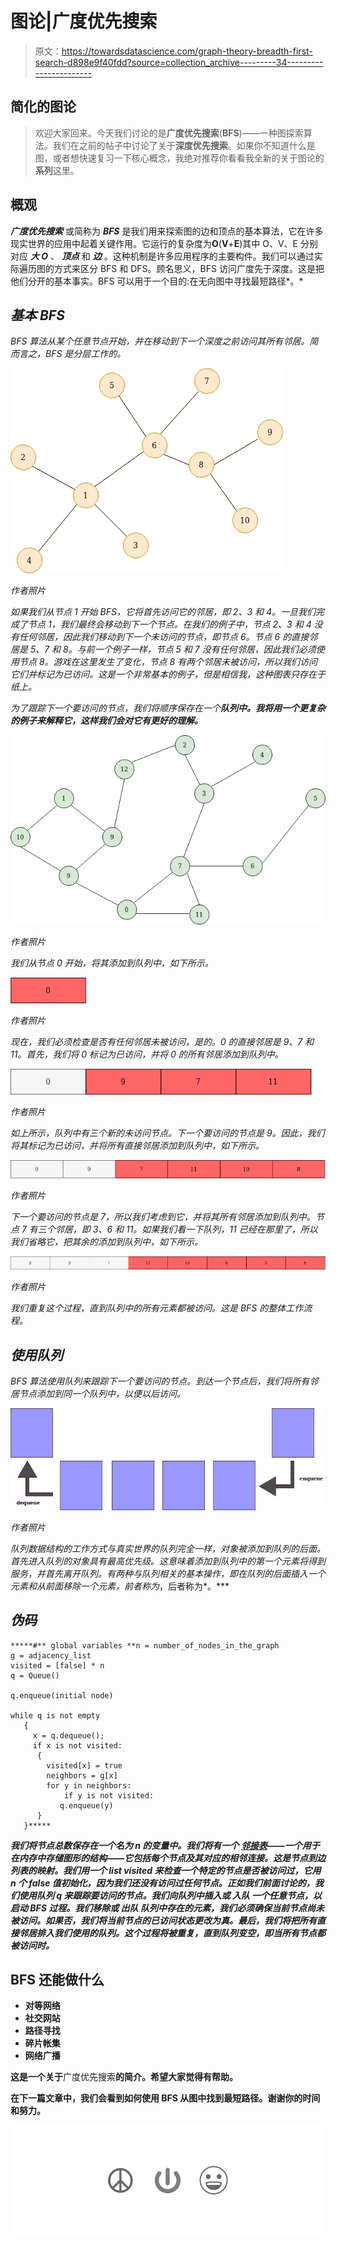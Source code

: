 # 图论|广度优先搜索

> 原文：<https://towardsdatascience.com/graph-theory-breadth-first-search-d898e9f40fdd?source=collection_archive---------34----------------------->

## 简化的图论

> 欢迎大家回来。今天我们讨论的是**广度优先搜索**(**BFS**)——一种图探索算法。我们在之前的帖子中讨论了关于**深度优先搜索**。如果你不知道什么是图，或者想快速复习一下核心概念，我绝对推荐你看看我全新的关于图论的**系列**这里。

## 概观

***广度优先搜索*** 或简称为 ***BFS*** 是我们用来探索图的边和顶点的基本算法，它在许多现实世界的应用中起着关键作用。它运行的复杂度为**O**(**V**+**E**)其中 O、V、E 分别对应 ***大 O*** 、 ***顶点*** 和 ***边*** 。这种机制是许多应用程序的主要构件。我们可以通过实际遍历图的方式来区分 BFS 和 DFS。顾名思义，BFS 访问广度先于深度。这是把他们分开的基本事实。BFS 可以用于一个目的:在无向图中寻找最短路径*。*

## *基本 BFS*

*BFS 算法从某个任意节点开始，并在移动到下一个深度之前访问其所有邻居。简而言之，BFS 是分层工作的。*

*![](img/c5a894eb907ac307392ae555d98645a6.png)*

*作者照片*

*如果我们从节点 1 开始 BFS，它将首先访问它的邻居，即 2、3 和 4。一旦我们完成了节点 1，我们最终会移动到下一个节点。在我们的例子中，节点 2、3 和 4 没有任何邻居，因此我们移动到下一个未访问的节点，即节点 6。节点 6 的直接邻居是 5、7 和 8。与前一个例子一样，节点 5 和 7 没有任何邻居，因此我们必须使用节点 8。游戏在这里发生了变化，节点 8 有两个邻居未被访问，所以我们访问它们并标记为已访问。这是一个非常基本的例子，但是相信我，这种图表只存在于纸上。*

*为了跟踪下一个要访问的节点，我们将顺序保存在一个**队列中。我将用一个更复杂的例子来解释它，这样我们会对它有更好的理解。***

*![](img/9bb8ee27fb7915ff487d4f776e335c9c.png)*

*作者照片*

*我们从节点 0 开始，将其添加到队列中，如下所示。*

*![](img/2a0c4ce48028c868cb2e5204db5403c6.png)*

*作者照片*

*现在，我们必须检查是否有任何邻居未被访问，是的。0 的直接邻居是 9、7 和 11。首先，我们将 0 标记为已访问，并将 0 的所有邻居添加到队列中。*

*![](img/34844c979f0b6cbf39527fe35b2ed041.png)*

*作者照片*

*如上所示，队列中有三个新的未访问节点。下一个要访问的节点是 9。因此，我们将其标记为已访问，并将所有直接邻居添加到队列中，如下所示。*

*![](img/f5be5dde5d437e59b006031de739df47.png)*

*作者照片*

*下一个要访问的节点是 7，所以我们考虑到它，并将其所有邻居添加到队列中。节点 7 有三个邻居，即 3、6 和 11。如果我们看一下队列，11 已经在那里了，所以我们省略它，把其余的添加到队列中，如下所示。*

*![](img/e7b02c2f80edf1a3d2f6b72a60d48418.png)*

*作者照片*

*我们重复这个过程，直到队列中的所有元素都被访问。这是 BFS 的整体工作流程。*

## *使用队列*

*BFS 算法使用队列来跟踪下一个要访问的节点。到达一个节点后，我们将所有邻居节点添加到同一个队列中，以便以后访问。*

*![](img/932ce9bec64a52fd698202307a7fb16f.png)*

*作者照片*

*队列数据结构的工作方式与真实世界的队列完全一样，对象被添加到队列的后面。首先进入队列的对象具有最高优先级。这意味着添加到队列中的第一个元素将得到服务，并首先离开队列。有两种与队列相关的基本操作，即在队列的后面插入一个元素和从前面移除一个元素，前者称为*，后者称为*。***

## ***伪码***

```
*****#** global variables **n = number_of_nodes_in_the_graph
g = adjacency_list
visited = [false] * n
q = Queue()

q.enqueue(initial node)

while q is not empty
   {
     x = q.dequeue();
     if x is not visited:
      {
        visited[x] = true
        neighbors = g[x] 
        for y in neighbors:
            if y is not visited:  
	       q.enqueue(y)
      }
   }*****
```

***我们将节点总数保存在一个名为 ***n*** 的变量中。我们将有一个 [***邻接表***](/get-started-with-graph-theory-2b4460eeafc)——一个用于在内存中存储图形的结构——它包括每个节点及其对应的相邻连接。这是节点到边列表的映射。我们用一个 list ***visited*** 来检查一个特定的节点是否被访问过，它用 n 个 false 值初始化，因为我们还没有访问过任何节点。正如我们前面讨论的，我们使用队列 ***q*** 来跟踪要访问的节点。我们向队列中插入或 ***入队*** 一个任意节点，以启动 BFS 过程。我们移除或 ***出队*** 队列中存在的元素，我们必须确保当前节点尚未被访问。如果否，我们将当前节点的已访问状态更改为真。最后，我们将把所有直接邻居排入我们使用的队列。这个过程将被重复，直到队列变空，即当所有节点都被访问时。***

## **BFS 还能做什么**

*   **对等网络**
*   **社交网站**
*   **路径寻找**
*   **碎片帐集**
*   **网络广播**

**这是一个关于**广度优先搜索**的简介。希望大家觉得有帮助。**

**在下一篇文章中，我们会看到如何使用 BFS 从图中找到最短路径。谢谢你的时间和努力。**

**![](img/12a42ea150b669878b350084c16af78d.png)**
